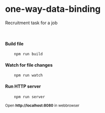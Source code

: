 # one-way-data-binding
Recruitment task for a job

<br>


#### Build file
```$xslt
    npm run build
```

#### Watch for file changes
```$xslt
    npm run watch
```

#### Run HTTP server
```$xslt
    npm run server
```
<small>Open <b>http://localhost:8080</b> in webbrowser</small>
